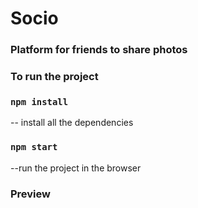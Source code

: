 <h1>Socio</h1>
<h3>Platform for friends to share photos</h3>

<h3>To run the project</h3>

### `npm install`
-- install all the dependencies

###  `npm start`
--run the project in the browser

<h3>Preview</h3>

